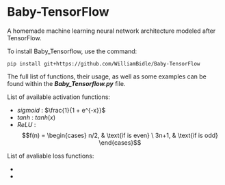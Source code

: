 # Baby-TensorFlow

A homemade machine learning neural network architecture modeled after TensorFlow.

To install Baby_Tensorflow, use the command:

    pip install git+https://github.com/WilliamBidle/Baby-TensorFlow

The full list of functions, their usage, as well as some examples can be found within the ***Baby_Tensorflow.py*** file.

List of available activation functions:

- *sigmoid* : $\frac{1}{1 + e^{-x}}$
- *tanh* : $tanh(x)$
- *ReLU* : $$f(n) = \begin{cases} n/2, & \text{if is even} \ 3n+1, & \text{if is odd} \end{cases}$$

List of avaliable loss functions:

-
-
